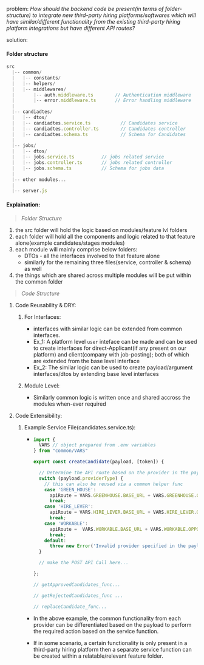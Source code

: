 problem: _How should the backend code be present(in terms of folder-structure) to integrate new third-party hiring platforms/softwares which will have similar/different functionality from the existing third-party hiring platform integrations but have different API routes?_

solution: 

#### Folder structure

```js
src
  |-- common/
  |   |-- constants/
  |   |-- helpers/
  |   |-- middlewares/
  |       |-- auth.middleware.ts        // Authentication middleware
  |       |-- error.middleware.ts       // Error handling middleware
  |
  |-- candiadtes/
  |   |-- dtos/
  |   |-- candiadtes.service.ts           // Candidates service
  |   |-- candiadtes.controller.ts        // Candidates controller
  |   |-- candiadtes.schema.ts            // Schema for Candidates
  |
  |-- jobs/
  |   |-- dtos/
  |   |-- jobs.service.ts          // jobs related service
  |   |-- jobs.controller.ts       // jobs related controller
  |   |-- jobs.schema.ts           // Schema for jobs data
  |
  |-- other modules...
  |
  |-- server.js

```

#### Explaination:

> _Folder Structure_
1. the src folder will hold the logic based on modules/feature lvl folders
2. each folder will hold all the components and logic related to that feature alone(example candidates/stages modules)
3. each module will mainly comprise below folders:
    - DTOs - all the interfaces involved to that feature alone
    - similarly for the remaining three files(service, controller & schema) as well
4. the things which are shared across multiple modules will be put within the common folder


> _Code Structure_

1. Code Reusability & DRY: 
    1. For Interfaces: 
        - interfaces with similar logic can be extended from common interfaces. 
        - Ex_1: A platform level `user` inteface can be made and can be used to create interfaces for direct-Applicant(if any present on our platform) and client(company with job-posting); both of which are extended from the base level interface
        - Ex_2: The similar logic can be used to create payload/argument interfaces/dtos by extending base level interfaces

    2. Module Level:
        - Similarly common logic is written once and shared accross the modules when-ever required

2. Code Extensibility:
    1. Example Service File(candidates.service.ts):
        - ```js
          import { 
            VARS // object prepared from .env variables
          } from "common/VARS" 

          export const createCandidate(payload, [token]) {

            // Determine the API route based on the provider in the payload
            switch (payload.providerType) {
              // this can also be reused via a common helper func
              case 'GREEN_HOUSE':
                apiRoute = VARS.GREENHOUSE.BASE_URL + VARS.GREENHOUSE.CANDIDATES;
                break;
              case 'HIRE_LEVER':
                apiRoute = VARS.HIRE_LEVER.BASE_URL + VARS.HIRE_LEVER.OPPORTUNITIES;
                break;
              case 'WORKABLE':
                apiRoute =  VARS.WORKABLE.BASE_URL + VARS.WORKABLE.OPPORTUNITIES;
                break;
              default:
                throw new Error('Invalid provider specified in the payload');
            }

            // make the POST API Call here...

          };

          // getApprovedCandidates_func... 

          // getRejectedCandidates_func ...

          // replaceCandidate_func...

          ```

        - In the above example, the common functionality from each provider can be differentiated based on the payload to perform the required action based on the service function.

        - If in some scenario, a certain functionality is only present in a third-party hiring platform then a separate service function can be created within a relatable/relevant feature folder.
